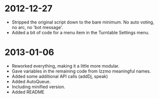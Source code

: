 # 2012-12-27
- Stripped the original script down to the bare minimum.  No auto voting, no arc, no 'bot message'.
- Added a bit of code for a menu item in the Turntable Settings menu.

# 2013-01-06
- Reworked everything, making it a little more modular.
- Gave variables in the remaining code from Izzmo meaningful names.
- Added some additional API calls (addDj, speak)
- Added AutoQueue.
- Including minified version.
- Added README